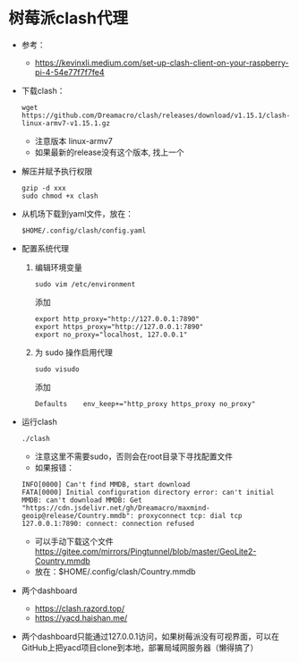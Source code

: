 # 树莓派clash代理


- 参考：
  - https://kevinxli.medium.com/set-up-clash-client-on-your-raspberry-pi-4-54e77f7f7fe4




- 下载clash：
    ```
    wget https://github.com/Dreamacro/clash/releases/download/v1.15.1/clash-linux-armv7-v1.15.1.gz
    ```
    - 注意版本 linux-armv7
    - 如果最新的release没有这个版本, 找上一个


- 解压并赋予执行权限
    ```
    gzip -d xxx
    sudo chmod +x clash
    ```

- 从机场下载到yaml文件，放在：
    ```
    $HOME/.config/clash/config.yaml
    ```

- 配置系统代理
  1. 编辑环境变量
        ```
        sudo vim /etc/environment
        ```
        添加
        ```
        export http_proxy="http://127.0.0.1:7890"
        export https_proxy="http://127.0.0.1:7890"
        export no_proxy="localhost, 127.0.0.1"
        ```

  2. 为 sudo 操作启用代理
        ```
        sudo visudo
        ```
        添加
        ```
        Defaults    env_keep+="http_proxy https_proxy no_proxy"
        ```


- 运行clash
    ```
    ./clash
    ```
    - 注意这里不需要sudo，否则会在root目录下寻找配置文件
    - 如果报错：
    ```
    INFO[0000] Can't find MMDB, start download
    FATA[0000] Initial configuration directory error: can't initial MMDB: can't download MMDB: Get "https://cdn.jsdelivr.net/gh/Dreamacro/maxmind-geoip@release/Country.mmdb": proxyconnect tcp: dial tcp 127.0.0.1:7890: connect: connection refused
    ```

    - 可以手动下载这个文件
    https://gitee.com/mirrors/Pingtunnel/blob/master/GeoLite2-Country.mmdb
    - 放在：$HOME/.config/clash/Country.mmdb


- 两个dashboard
  - https://clash.razord.top/
  - https://yacd.haishan.me/



- 两个dashboard只能通过127.0.0.1访问，如果树莓派没有可视界面，可以在GitHub上把yacd项目clone到本地，部署局域网服务器（懒得搞了）



